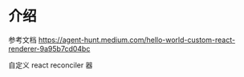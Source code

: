 # 介绍

参考文档 https://agent-hunt.medium.com/hello-world-custom-react-renderer-9a95b7cd04bc

自定义 react reconciler 器
